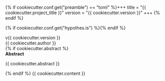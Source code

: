 {% if cookiecutter.conf.get("preamble") == "toml" %}+++
title = "{{ cookiecutter.project_title }}"
version = "{{ cookiecutter.version }}"
+++
{% endif %}
<link rel="stylesheet" href="/tables.css"/>
<link rel="stylesheet" href="/examples.css"/>
<link rel="stylesheet" href="/glossing.css"/>
<link rel="stylesheet" href="/alignment.css"/>
<link rel="stylesheet" href="/toc.css"/>
<script src="/examples.js"></script>
<script src="/glossing.js"></script>
<script src="/crossref.js"></script>
<script src="/alignment.js"></script>

{% if cookiecutter.conf.get("hypothes.is") %}<script src="https://hypothes.is/embed.js" async></script>{% endif %}

<article style="max-width: 80ch;">
    <div class="version">v{{ cookiecutter.version }}</div>
    <div class="author">{{ cookiecutter.author }}</div>
    {% if cookiecutter.abstract %}<div class="abstract">
        <b>Abstract</b>
        <p>{{ cookiecutter.abstract }}</p>
    </div>
    {% endif %} {{ cookiecutter.content }}
    <script>{{cookiecutter.glossing_abbrevs}}</script>
</article>

<script>
    numberExamples();
    numberSections();
    numberCaptions();
    resolveCrossrefs();
</script>

<script>
    var alignments = document.getElementsByClassName("alignment");
    for (var i = 0, alignment; (alignment = alignments[i]); i++) {
        alignment.innerHTML = plotWord(alignment.innerHTML, "span");
    }
</script>

